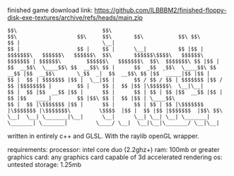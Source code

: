 finished game download link: https://github.com/ILBBBM2/finished-floppy-disk-exe-textures/archive/refs/heads/main.zip

```
$$\                           $$\                                     $$\                   $$\     $$\       $$\           $$\ $$\ 
$$ |                          \__|                                    $$ |                  $$ |    $$ |      \__|          $$ |$$ |
$$$$$$$\   $$$$$$\   $$$$$$\  $$\       $$$$$$\$$$$\   $$$$$$\   $$$$$$$ | $$$$$$\        $$$$$$\   $$$$$$$\  $$\  $$$$$$$\ $$ |$$ |	
$$  __$$\  \____$$\ $$  __$$\ $$ |      $$  _$$  _$$\  \____$$\ $$  __$$ |$$  __$$\       \_$$  _|  $$  __$$\ $$ |$$  _____|$$ |$$ |
$$ |  $$ | $$$$$$$ |$$ |  \__|$$ |      $$ / $$ / $$ | $$$$$$$ |$$ /  $$ |$$$$$$$$ |        $$ |    $$ |  $$ |$$ |\$$$$$$\  \__|\__|
$$ |  $$ |$$  __$$ |$$ |      $$ |      $$ | $$ | $$ |$$  __$$ |$$ |  $$ |$$   ____|        $$ |$$\ $$ |  $$ |$$ | \____$$\         
$$ |  $$ |\$$$$$$$ |$$ |      $$ |      $$ | $$ | $$ |\$$$$$$$ |\$$$$$$$ |\$$$$$$$\         \$$$$  |$$ |  $$ |$$ |$$$$$$$  |$$\ $$\ 
\__|  \__| \_______|\__|      \__|      \__| \__| \__| \_______| \_______| \_______|         \____/ \__|  \__|\__|\_______/ \__|\__|
```


written in entirely c++ and GLSL. With the raylib openGL wrapper. 

requirements:
processor: intel core duo (2.2ghz+)
ram: 100mb or greater
graphics card: any graphics card capable of 3d accelerated rendering
os: untested
storage: 1.25mb

